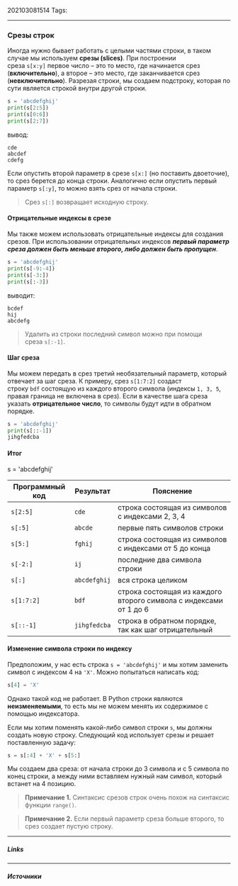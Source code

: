 202103081514
Tags:
___
### Срезы строк
Иногда нужно бывает работать с целыми частями строки, в таком случае мы используем **срезы (slices)**.
При построении среза `s[x:y]` первое число – это то место, где начинается срез (**включительно**), а второе – это место, где заканчивается срез (**невключительно**). Разрезая строки, мы создаем подстроку, которая по сути является строкой внутри другой строки.

```python
s = 'abcdefghij'
print(s[2:5])
print(s[0:6])
print(s[2:7])
```
вывод:
```no-highlight
cde
abcdef
cdefg
```
Если опустить второй параметр в срезе `s[x:]` (но поставить двоеточие), то срез берется до конца строки. Аналогично если опустить первый параметр `s[:y]`, то можно взять срез от начала строки. 
> Срез `s[:]` возвращает исходную строку.

#### Отрицательные индексы в срезе
Мы также можем использовать отрицательные индексы для создания срезов. При использовании отрицательных индексов _**первый параметр среза должен быть меньше второго, либо должен быть пропущен**_.
```python
s = 'abcdefghij'
print(s[-9:-4])
print(s[-3:])
print(s[:-3])
```

выводит:

```no-highlight
bcdef
hij
abcdefg
```

>Удалить из строки последний символ можно при помощи среза `s[:-1]`.

#### Шаг среза

Мы можем передать в срез третий необязательный параметр, который отвечает за шаг среза. К примеру, срез `s[1:7:2]` создаст строку `bdf` состоящую из каждого второго символа (индексы `1, 3, 5`, правая граница не включена в срез).
Если в качестве шага среза указать **отрицательное число**, то символы будут идти в обратном порядке.

```python
s = 'abcdefghij'
print(s[::-1])
jihgfedcba
```

#### Итог
s = 'abcdefghij'

| Программный код | Результат | Пояснение |
| ---| --- | --- |
| `s[2:5]` | `cde` | строка состоящая из символов с индексами 2, 3, 4 |
| `s[:5]` | `abcde` | первые пять символов строки |
| `s[5:]` | `fghij` | строка состоящая из символов с индексами от 5 до конца |
| `s[-2:]` | `ij` | последние два символа строки |
| `s[:]` | `abcdefghij` | вся строка целиком |
| `s[1:7:2]` | `bdf` | строка состоящая из каждого второго символа с индексами от 1 до 6 |
| `s[::-1]` | `jihgfedcba` | строка в обратном порядке, так как шаг отрицательный |

#### Изменение символа строки по индексу

Предположим, у нас есть строка `s = 'abcdefghij'` и мы хотим заменить символ с индексом 4 на `'X'`. Можно попытаться написать код:

```python
s[4] = 'X'
```

Однако такой код не работает. В Python строки являются **неизменяемыми**, то есть мы не можем менять их содержимое с помощью индексатора.

Если мы хотим поменять какой-либо символ строки `s`, мы должны создать новую строку. Следующий код использует срезы и решает поставленную задачу:

```python
s = s[:4] + 'X' + s[5:]
```

Мы создаем два среза: от начала строки до 3 символа и с 5 символа по конец строки, а между ними вставляем нужный нам символ, который встанет на 4 позицию.

>**Примечание 1.** Синтаксис срезов строк очень похож на синтаксис функции `range()`.

>**Примечание 2.** Если первый параметр среза больше второго, то срез создает пустую строку.

___
##### Links

---
##### Источники
